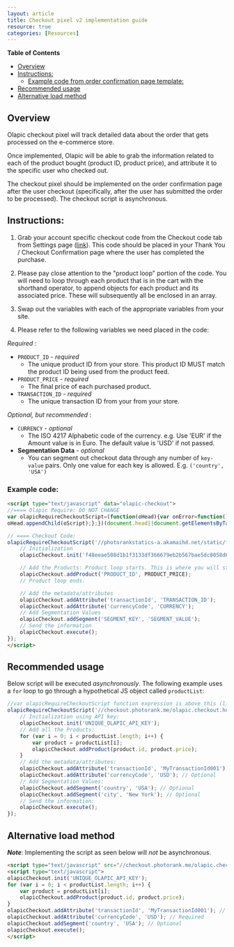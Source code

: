 ```yaml
---
layout: article
title: Checkout pixel v2 implementation guide
resource: true
categories: [Resources]
---
```


**Table of Contents**

- [Overview](#overview)
- [Instructions:](#instructions)
    - [Example code from order confirmation page template:](#example-code-from-order-confirmation-page-template)
- [Recommended usage](#recommended-usage)
- [Alternative load method](#alternative-load-method)

## Overview

Olapic checkout pixel will track detailed data about the order that gets processed on the e-commerce store.

Once implemented, Olapic will be able to grab the information related to each of the product bought (product ID, product price), and attribute it to the specific user who checked out.

The checkout pixel should be implemented on the order confirmation page after the user checkout (specifically, after the user has submitted the order to be processed). The checkout script is asynchronous. 

## Instructions:

1. Grab your account specific checkout code from the Checkout code tab from Settings page ([link](http://www.photorank.me/admin/settings#tabb_checkout)). This code should be placed in your Thank You / Checkout Confirmation page where the user has completed the purchase.


2. Please pay close attention to the "product loop" portion of the code. You will need to loop through each product that is in the cart with the shorthand operator, to append objects for each product and its associated price. These will subsequently all be enclosed in an array.

    
3. Swap out the variables with each of the appropriate variables from your site.


4. Please refer to the following variables we need placed in the code:

*Required* :
- `PRODUCT_ID` - *required*
    - The unique product ID from your store. This product ID MUST match the product ID being used from the product feed.
- `PRODUCT_PRICE` - *required*
    - The final price of each purchased product.
- `TRANSACTION_ID` - *required*
    - The unique transaction ID from your from your store.


*Optional, but recommended* :
- `CURRENCY` - *optional*
    - The ISO 4217 Alphabetic code of the currency. e.g. Use 'EUR' if the Amount value is in Euro. The default value is 'USD' if not passed.
- **Segmentation Data** - *optional*
    - You can segment out checkout data through any number of `key-value` pairs. Only one value for each key is allowed. E.g. `('country', 'USA')`

### Example code:

```html
<script type="text/javascript" data="olapic-checkout">
//==== Olapic Require: DO NOT CHANGE
var olapicRequireCheckoutScript=(function(oHead){var onError=function(){throw new URIError('Olapic checkout script could not be loaded');};return function(olapicScriptSrc,onLoadCallback){var oScript=document.createElement('script');oScript.type='text\/javascript';oScript.src=olapicScriptSrc;oScript.async=true;oScript.onerror=onError;if(onLoadCallback){if(oScript.addEventListener){oScript.addEventListener('load',onLoadCallback,false);}else if(oScript.readyState){oScript.onreadystatechange=function(){if(!this.readyState||this.readyState==='loaded'||this.readyState==='complete'){onLoadCallback();}};}else{oScript.attachEvent('load',onLoadCallback);}}
oHead.appendChild(oScript);};})(document.head||document.getElementsByTagName('head')[0]);

// ==== Checkout Code:
olapicRequireCheckoutScript('//photorankstatics-a.akamaihd.net/static/frontend/checkout/olapic.checkout.helper.js', function(){
    // Initialization
    olapicCheckout.init('f48eeae508d1b1f3133df366679eb2b567bae5dc8058d69d679dc5cb140eb857');

    // Add the Products: Product loop starts. This is where you will store each product purchased info
    olapicCheckout.addProduct('PRODUCT_ID', PRODUCT_PRICE);
    // Product loop ends.

    // Add the metadata/attributes
    olapicCheckout.addAttribute('transactionId', 'TRANSACTION_ID');
    olapicCheckout.addAttribute('currencyCode', 'CURRENCY');
    // Add Segmentation Values
    olapicCheckout.addSegment('SEGMENT_KEY', 'SEGMENT_VALUE');
    // Send the information
    olapicCheckout.execute();
});
</script>
```

## Recommended usage

Below script will be executed *asynchronously*. The following example uses a `for` loop to go through a hypothetical JS object called `productList`:

```javascript
//var olapicRequireCheckoutScript function expression is above this (like above example)...
olapicRequireCheckoutScript('//checkout.photorank.me/olapic.checkout.helper.js', function(){
    // Initialization using API key:
    olapicCheckout.init('UNIQUE_OLAPIC_API_KEY');
    // Add all the Products:
    for (var i = 0; i < productList.length; i++) {
        var product = productList[i];
        olapicCheckout.addProduct(product.id, product.price);
    }
    // Add the metadata/attributes:
    olapicCheckout.addAttribute('transactionId', 'MyTransactionId001'); // Required
    olapicCheckout.addAttribute('currencyCode', 'USD'); // Optional
    // Add Segmentation Values:
    olapicCheckout.addSegment('country', 'USA'); // Optional
    olapicCheckout.addSegment('city', 'New York'); // Optional
    // Send the information:
    olapicCheckout.execute();
});
```

## Alternative load method 

***Note***: Implementing the script as seen below will *not* be asynchronous.

```html
<script type="text/javascript" src="//checkout.photorank.me/olapic.checkout.helper.js"></script>
<script type="text/javascript">
olapicCheckout.init('UNIQUE_OLAPIC_API_KEY');
for (var i = 0; i < productList.length; i++) {
    var product = productList[i];
    olapicCheckout.addProduct(product.id, product.price);
}
olapicCheckout.addAttribute('transactionId', 'MyTransactionId001'); // Required
olapicCheckout.addAttribute('currencyCode', 'USD'); // Required
olapicCheckout.addSegment('country', 'USA'); // Optional
olapicCheckout.execute();
</script>
```
